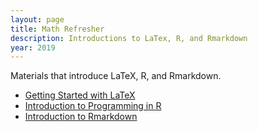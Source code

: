 ```yaml
---
layout: page
title: Math Refresher
description: Introductions to LaTex, R, and Rmarkdown
year: 2019 
---
```


Materials that introduce LaTeX, R, and Rmarkdown. 

- [Getting Started with LaTeX](https://htmlpreview.github.com/?https://github.com/baruuum/intro_to_stats_2019/blob/master/math_refresher/day1_Latex/IntroLaTeX.html)
- [Introduction to Programming in R](https://htmlpreview.github.com/?https://github.com/baruuum/intro_to_stats_2019/blob/master/math_refresher/day2_R/IntroR.html)
- [Introduction to Rmarkdown](https://htmlpreview.github.com/?https://github.com/baruuum/intro_to_stats_2019/blob/master/math_refresher/day3_Rmarkdown/IntroRmarkdown.html)